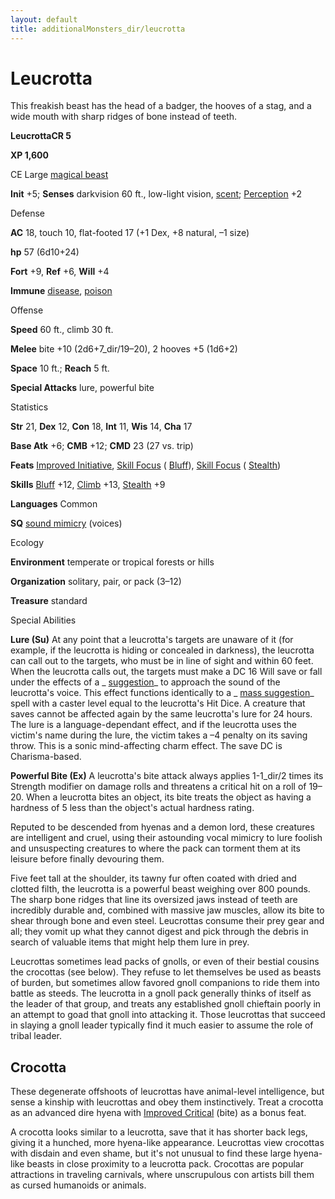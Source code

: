 ```yaml
---
layout: default
title: additionalMonsters_dir/leucrotta
---
```

# Leucrotta

This freakish beast has the head of a badger, the hooves of a stag, and a wide mouth with sharp ridges of bone instead of teeth.

**LeucrottaCR 5**

**XP 1,600**

CE Large [magical beast](monsters_dir/creatureTypes#_magical-beast)

**Init** +5; **Senses** darkvision 60 ft., low-light vision, [scent](monsters_dir/universalMonsterRules#_scent); [Perception](additionalMonsters_dir/../skills_dir/perception#_perception) +2

Defense

**AC** 18, touch 10, flat-footed 17 (+1 Dex, +8 natural, –1 size)

**hp** 57 (6d10+24)

**Fort** +9, **Ref** +6, **Will** +4

**Immune** [disease](monsters_dir/universalMonsterRules#_disease-(ex-or-su)), [poison](monsters_dir/universalMonsterRules#_poison-(ex-or-su))

Offense

**Speed** 60 ft., climb 30 ft.

**Melee** bite +10 (2d6+7_dir/19–20), 2 hooves +5 (1d6+2)

**Space** 10 ft.; **Reach** 5 ft.

**Special Attacks** lure, powerful bite

Statistics

**Str** 21, **Dex** 12, **Con** 18, **Int** 11, **Wis** 14, **Cha** 17

**Base Atk** +6; **CMB** +12; **CMD** 23 (27 vs. trip)

**Feats** [Improved Initiative](additionalMonsters_dir/../feats#_improved-initiative), [Skill Focus](additionalMonsters_dir/../feats#_skill-focus) ( [Bluff](additionalMonsters_dir/../skills_dir/bluff#_bluff)), [Skill Focus](additionalMonsters_dir/../feats#_skill-focus) ( [Stealth](additionalMonsters_dir/../skills_dir/stealth#_stealth))

**Skills** [Bluff](additionalMonsters_dir/../skills_dir/bluff#_bluff) +12, [Climb](additionalMonsters_dir/../skills_dir/climb#_climb) +13, [Stealth](additionalMonsters_dir/../skills_dir/stealth#_stealth) +9

**Languages** Common

**SQ** [sound mimicry](monsters_dir/universalMonsterRules#_sound-mimicry) (voices)

Ecology

**Environment** temperate or tropical forests or hills

**Organization** solitary, pair, or pack (3–12)

**Treasure** standard

Special Abilities

**Lure (Su)** At any point that a leucrotta's targets are unaware of it (for example, if the leucrotta is hiding or concealed in darkness), the leucrotta can call out to the targets, who must be in line of sight and within 60 feet. When the leucrotta calls out, the targets must make a DC 16 Will save or fall under the effects of a _ [suggestion](additionalMonsters_dir/../spells_dir/suggestion#_suggestion)_ to approach the sound of the leucrotta's voice. This effect functions identically to a _ [mass suggestion](additionalMonsters_dir/../spells_dir/suggestion#_suggestion-mass)_ spell with a caster level equal to the leucrotta's Hit Dice. A creature that saves cannot be affected again by the same leucrotta's lure for 24 hours. The lure is a language-dependant effect, and if the leucrotta uses the victim's name during the lure, the victim takes a –4 penalty on its saving throw. This is a sonic mind-affecting charm effect. The save DC is Charisma-based.

**Powerful Bite (Ex)** A leucrotta's bite attack always applies 1-1_dir/2 times its Strength modifier on damage rolls and threatens a critical hit on a roll of 19–20. When a leucrotta bites an object, its bite treats the object as having a hardness of 5 less than the object's actual hardness rating.

Reputed to be descended from hyenas and a demon lord, these creatures are intelligent and cruel, using their astounding vocal mimicry to lure foolish and unsuspecting creatures to where the pack can torment them at its leisure before finally devouring them.

Five feet tall at the shoulder, its tawny fur often coated with dried and clotted filth, the leucrotta is a powerful beast weighing over 800 pounds. The sharp bone ridges that line its oversized jaws instead of teeth are incredibly durable and, combined with massive jaw muscles, allow its bite to shear through bone and even steel. Leucrottas consume their prey gear and all; they vomit up what they cannot digest and pick through the debris in search of valuable items that might help them lure in prey.

Leucrottas sometimes lead packs of gnolls, or even of their bestial cousins the crocottas (see below). They refuse to let themselves be used as beasts of burden, but sometimes allow favored gnoll companions to ride them into battle as steeds. The leucrotta in a gnoll pack generally thinks of itself as the leader of that group, and treats any established gnoll chieftain poorly in an attempt to goad that gnoll into attacking it. Those leucrottas that succeed in slaying a gnoll leader typically find it much easier to assume the role of tribal leader.

## Crocotta

These degenerate offshoots of leucrottas have animal-level intelligence, but sense a kinship with leucrottas and obey them instinctively. Treat a crocotta as an advanced dire hyena with [Improved Critical](additionalMonsters_dir/../feats#_improved-critical) (bite) as a bonus feat.

A crocotta looks similar to a leucrotta, save that it has shorter back legs, giving it a hunched, more hyena-like appearance. Leucrottas view crocottas with disdain and even shame, but it's not unusual to find these large hyena-like beasts in close proximity to a leucrotta pack. Crocottas are popular attractions in traveling carnivals, where unscrupulous con artists bill them as cursed humanoids or animals.


